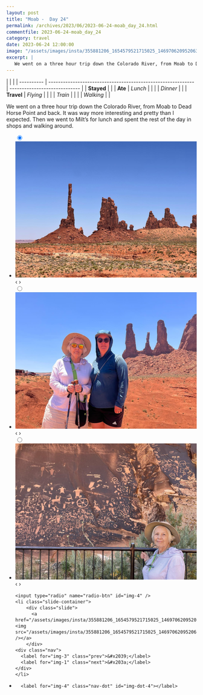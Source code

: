 ```yaml
---
layout: post
title: "Moab -  Day 24"
permalink: /archives/2023/06/2023-06-24-moab_day_24.html
commentfile: 2023-06-24-moab_day_24
category: travel
date: 2023-06-24 12:00:00
image: "/assets/images/insta/355881206_1654579521715025_1469706209520630881_n_17999054443925241.jpg"
excerpt: |
   We went on a three hour trip down the Colorado River, from Moab to Dead Horse Point and back. It was way more interesting and pretty than I expected. Then we went to Milt’s for lunch and spent the rest of the day in shops and walking around.
---
```


|            |                                                              |
| ---------- | ------------------------------------------------------------ | ----------------------------- |
| **Stayed** |  |
| **Ate**    | _Lunch_                                                      |          |
|            | _Dinner_                                                     |          |
| **Travel** | _Flying_                                                     |          |
|            | _Train_                                                      |          |
|            | _Walking_                                                    |          |


 We went on a three hour trip down the Colorado River, from Moab to Dead Horse Point and back. It was way more interesting and pretty than I expected. Then we went to Milt’s for lunch and spent the rest of the day in shops and walking around.


<ul class="slides">
    <input type="radio" name="radio-btn" id="img-1" checked="checked" />
    <li class="slide-container">
        <div class="slide">
          <a href="/assets/images/insta/354640296_964853521500940_3946817736453300062_n_17973851357373872.jpg"><img src="/assets/images/insta/354640296_964853521500940_3946817736453300062_n_17973851357373872.jpg" /></a>
        </div>
    <div class="nav">
      <label for="img-4" class="prev">&#x2039;</label>
      <label for="img-2" class="next">&#x203a;</label>
    </div>
    </li>
        <input type="radio" name="radio-btn" id="img-2"  />
    <li class="slide-container">
        <div class="slide">
          <a href="/assets/images/insta/355441199_649831739993757_6262868755608637559_n_17881809356889813.jpg"><img src="/assets/images/insta/355441199_649831739993757_6262868755608637559_n_17881809356889813.jpg" /></a>
        </div>
    <div class="nav">
      <label for="img-1" class="prev">&#x2039;</label>
      <label for="img-3" class="next">&#x203a;</label>
    </div>
    </li>
        <input type="radio" name="radio-btn" id="img-3"  />
    <li class="slide-container">
        <div class="slide">
          <a href="/assets/images/insta/355865601_280858104473896_6677345810561229642_n_17972298770240833.jpg"><img src="/assets/images/insta/355865601_280858104473896_6677345810561229642_n_17972298770240833.jpg" /></a>
        </div>
    <div class="nav">
      <label for="img-2" class="prev">&#x2039;</label>
      <label for="img-4" class="next">&#x203a;</label>
    </div>
    </li>
    
    <input type="radio" name="radio-btn" id="img-4" />
    <li class="slide-container">
        <div class="slide">
          <a href="/assets/images/insta/355881206_1654579521715025_1469706209520630881_n_17999054443925241.jpg"><img src="/assets/images/insta/355881206_1654579521715025_1469706209520630881_n_17999054443925241.jpg" /></a>
        </div>
    <div class="nav">
      <label for="img-3" class="prev">&#x2039;</label>
      <label for="img-1" class="next">&#x203a;</label>
    </div>
    </li>
			
<li class="nav-dots">
      <label for="img-1" class="nav-dot" id="img-dot-1"></label>
      <label for="img-2" class="nav-dot" id="img-dot-2"></label>
      <label for="img-3" class="nav-dot" id="img-dot-3"></label>

      <label for="img-4" class="nav-dot" id="img-dot-4"></label>

</li>
</ul>        
             

		